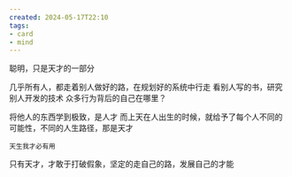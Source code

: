 ```yaml
---
created: 2024-05-17T22:10
tags: 
- card
- mind
---
```


聪明，只是天才的一部分

几乎所有人，都走着别人做好的路，在规划好的系统中行走
看别人写的书，研究别人开发的技术
众多行为背后的自己在哪里？

将他人的东西学到极致，是人才
而上天在人出生的时候，就给予了每个人不同的可能性，不同的人生路径，那是天才

`天生我才必有用`

只有天才，才敢于打破假象，坚定的走自己的路，发展自己的才能